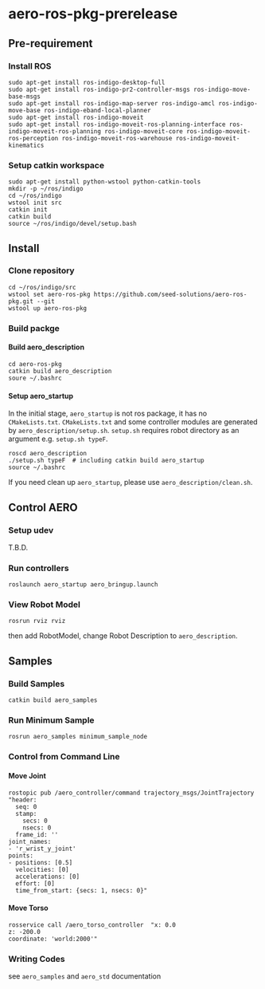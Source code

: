 # aero-ros-pkg-prerelease

## Pre-requirement

### Install ROS

```
sudo apt-get install ros-indigo-desktop-full
sudo apt-get install ros-indigo-pr2-controller-msgs ros-indigo-move-base-msgs
sudo apt-get install ros-indigo-map-server ros-indigo-amcl ros-indigo-move-base ros-indigo-eband-local-planner
sudo apt-get install ros-indigo-moveit
sudo apt-get install ros-indigo-moveit-ros-planning-interface ros-indigo-moveit-ros-planning ros-indigo-moveit-core ros-indigo-moveit-ros-perception ros-indigo-moveit-ros-warehouse ros-indigo-moveit-kinematics
```

### Setup catkin workspace

```
sudo apt-get install python-wstool python-catkin-tools
mkdir -p ~/ros/indigo
cd ~/ros/indigo
wstool init src
catkin init
catkin build
source ~/ros/indigo/devel/setup.bash
```

## Install

### Clone repository

```
cd ~/ros/indigo/src
wstool set aero-ros-pkg https://github.com/seed-solutions/aero-ros-pkg.git --git
wstool up aero-ros-pkg
```

### Build packge

#### Build aero_description

```
cd aero-ros-pkg
catkin build aero_description
soure ~/.bashrc
```

#### Setup aero_startup

In the initial stage, `aero_startup` is not ros package, it has no `CMakeLists.txt`.
`CMakeLists.txt` and some controller modules are generated by `aero_description/setup.sh`.
`setup.sh` requires robot directory as an argument e.g. `setup.sh typeF`.

```
roscd aero_description
./setup.sh typeF  # including catkin build aero_startup
source ~/.bashrc
```

If you need clean up `aero_startup`, please use `aero_description/clean.sh`.

## Control AERO

### Setup udev

T.B.D.

### Run controllers

```
roslaunch aero_startup aero_bringup.launch
```

### View Robot Model

```
rosrun rviz rviz
```

then add RobotModel, change Robot Description to `aero_description`.


## Samples

### Build Samples

```
catkin build aero_samples
```

### Run Minimum Sample

```
rosrun aero_samples minimum_sample_node
```

### Control from Command Line

#### Move Joint

```
rostopic pub /aero_controller/command trajectory_msgs/JointTrajectory "header:
  seq: 0
  stamp:
    secs: 0
    nsecs: 0
  frame_id: ''
joint_names:
- 'r_wrist_y_joint'
points:
- positions: [0.5]
  velocities: [0]
  accelerations: [0]
  effort: [0]
  time_from_start: {secs: 1, nsecs: 0}"
```

#### Move Torso

```
rosservice call /aero_torso_controller  "x: 0.0
z: -200.0
coordinate: 'world:2000'"
```

### Writing Codes

see `aero_samples` and `aero_std` documentation
